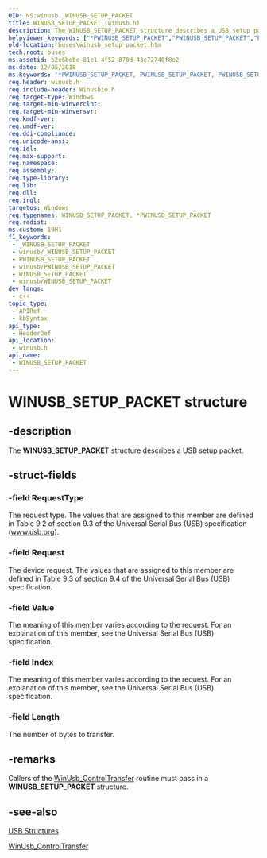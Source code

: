 ```yaml
---
UID: NS:winusb._WINUSB_SETUP_PACKET
title: WINUSB_SETUP_PACKET (winusb.h)
description: The WINUSB_SETUP_PACKET structure describes a USB setup packet.
helpviewer_keywords: ["*PWINUSB_SETUP_PACKET","PWINUSB_SETUP_PACKET","PWINUSB_SETUP_PACKET structure pointer [Buses]","WINUSB_SETUP_PACKET","WINUSB_SETUP_PACKET structure [Buses]","buses.winusb_setup_packet","usbstrct_8a7725be-7ee3-4715-8498-3168b011c2dd.xml","winusb/PWINUSB_SETUP_PACKET","winusb/WINUSB_SETUP_PACKET"]
old-location: buses\winusb_setup_packet.htm
tech.root: buses
ms.assetid: b2e6bebc-81c1-4f52-870d-43c72740f8e2
ms.date: 12/05/2018
ms.keywords: '*PWINUSB_SETUP_PACKET, PWINUSB_SETUP_PACKET, PWINUSB_SETUP_PACKET structure pointer [Buses], WINUSB_SETUP_PACKET, WINUSB_SETUP_PACKET structure [Buses], buses.winusb_setup_packet, usbstrct_8a7725be-7ee3-4715-8498-3168b011c2dd.xml, winusb/PWINUSB_SETUP_PACKET, winusb/WINUSB_SETUP_PACKET'
req.header: winusb.h
req.include-header: Winusbio.h
req.target-type: Windows
req.target-min-winverclnt: 
req.target-min-winversvr: 
req.kmdf-ver: 
req.umdf-ver: 
req.ddi-compliance: 
req.unicode-ansi: 
req.idl: 
req.max-support: 
req.namespace: 
req.assembly: 
req.type-library: 
req.lib: 
req.dll: 
req.irql: 
targetos: Windows
req.typenames: WINUSB_SETUP_PACKET, *PWINUSB_SETUP_PACKET
req.redist: 
ms.custom: 19H1
f1_keywords:
 - _WINUSB_SETUP_PACKET
 - winusb/_WINUSB_SETUP_PACKET
 - PWINUSB_SETUP_PACKET
 - winusb/PWINUSB_SETUP_PACKET
 - WINUSB_SETUP_PACKET
 - winusb/WINUSB_SETUP_PACKET
dev_langs:
 - c++
topic_type:
 - APIRef
 - kbSyntax
api_type:
 - HeaderDef
api_location:
 - winusb.h
api_name:
 - WINUSB_SETUP_PACKET
---
```


# WINUSB_SETUP_PACKET structure


## -description

The <b>WINUSB_SETUP_PACKE</b>T structure describes a USB setup packet.

## -struct-fields

### -field RequestType

The request type. The values that are assigned to this member are defined in Table 9.2 of section 9.3 of the Universal Serial Bus (USB) specification (www.usb.org).

### -field Request

The device request. The values that are assigned to this member are defined in Table 9.3 of section 9.4 of the Universal Serial Bus (USB) specification.

### -field Value

The meaning of this member varies according to the request. For an explanation of this member, see the Universal Serial Bus (USB) specification.

### -field Index

The meaning of this member varies according to the request. For an explanation of this member, see the Universal Serial Bus (USB) specification.

### -field Length

The number of bytes to transfer.

## -remarks

Callers of the <a href="https://docs.microsoft.com/windows/desktop/api/winusb/nf-winusb-winusb_controltransfer">WinUsb_ControlTransfer</a> routine must pass in a <b>WINUSB_SETUP_PACKET</b> structure.

## -see-also

<a href="https://docs.microsoft.com/windows-hardware/drivers/ddi/content/index">USB Structures</a>



<a href="https://docs.microsoft.com/windows/desktop/api/winusb/nf-winusb-winusb_controltransfer">WinUsb_ControlTransfer</a>

